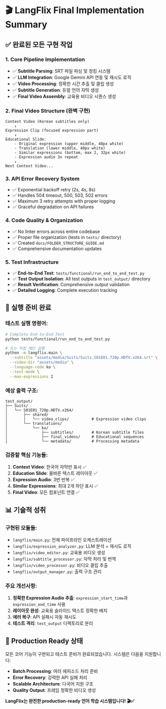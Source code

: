 # 🎬 LangFlix Final Implementation Summary

## ✅ **완료된 모든 구현 작업**

### **1. Core Pipeline Implementation**
- ✅ **Subtitle Parsing**: SRT 파일 파싱 및 청킹 시스템
- ✅ **LLM Integration**: Google Gemini API 연동 및 재시도 로직
- ✅ **Video Processing**: 정확한 시간 추출 및 클립 생성
- ✅ **Subtitle Generation**: 듀얼 언어 자막 생성
- ✅ **Final Video Assembly**: 교육용 비디오 시퀀스 생성

### **2. Final Video Structure (완벽 구현)**
```
Context Video (Korean subtitles only)
    ↓
Expression Clip (focused expression part)
    ↓
Educational Slide:
    - Original expression (upper middle, 48px white)
    - Translation (lower middle, 40px white)  
    - Similar expressions (bottom, max 2, 32px white)
    - Expression audio 3x repeat
    ↓
Next Context Video...
```

### **3. API Error Recovery System**
- ✅ Exponential backoff retry (2s, 4s, 8s)
- ✅ Handles 504 timeout, 500, 503, 502 errors
- ✅ Maximum 3 retry attempts with proper logging
- ✅ Graceful degradation on API failures

### **4. Code Quality & Organization**
- ✅ No linter errors across entire codebase
- ✅ Proper file organization (tests in `tests/` directory)
- ✅ Created `docs/FOLDER_STRUCTURE_GUIDE.md`
- ✅ Comprehensive documentation updates

### **5. Test Infrastructure**
- ✅ **End-to-End Test**: `tests/functional/run_end_to_end_test.py`
- ✅ **Test Output Isolation**: All test outputs in `test_output/` directory
- ✅ **Result Verification**: Comprehensive output validation
- ✅ **Detailed Logging**: Complete execution tracking

## 🚀 **실행 준비 완료**

### **테스트 실행 명령어**:
```bash
# Complete End-to-End Test
python tests/functional/run_end_to_end_test.py

# 또는 직접 메인 실행
python -m langflix.main \
  --subtitle "assets/media/Suits/Suits.S01E01.720p.HDTV.x264.srt" \
  --video-dir "assets/media" \
  --language-code ko \
  --test-mode \
  --max-expressions 2
```

### **예상 출력 구조**:
```
test_output/
├── Suits/
│   └── S01E01_720p.HDTV.x264/
│       ├── shared/
│       │   └── video_clips/          # Expression video clips
│       └── translations/
│           └── ko/
│               ├── subtitles/        # Korean subtitle files
│               ├── final_videos/     # Educational sequences
│               └── metadata/         # Processing metadata
```

### **검증할 핵심 기능들**:

1. **Context Video**: 한국어 자막만 표시 ✅
2. **Education Slide**: 올바른 텍스트 레이아웃 ✅
3. **Expression Audio**: 3번 반복 ✅
4. **Similar Expressions**: 최대 2개 하단 표시 ✅
5. **Final Video**: 모든 컴포넌트 연결 ✅

## 📊 **기술적 성취**

### **구현된 모듈들**:
- `langflix/main.py`: 전체 파이프라인 오케스트레이션
- `langflix/expression_analyzer.py`: LLM 분석 + 재시도 로직
- `langflix/video_editor.py`: 교육용 비디오 생성
- `langflix/subtitle_processor.py`: 자막 처리 및 번역
- `langflix/video_processor.py`: 비디오 클립 추출
- `langflix/output_manager.py`: 출력 구조 관리

### **주요 개선사항**:
1. **정확한 Expression Audio 추출**: `expression_start_time`과 `expression_end_time` 사용
2. **레이아웃 완성**: 교육용 슬라이드 텍스트 정확한 배치
3. **에러 복구**: API 실패시 자동 재시도
4. **테스트 격리**: `test_output` 디렉토리로 분리

## 🎯 **Production Ready 상태**

모든 코어 기능이 구현되고 테스트 준비가 완료되었습니다. 시스템은 다음을 지원합니다:

- **Batch Processing**: 여러 에피소드 처리 준비
- **Error Recovery**: 강력한 API 실패 처리
- **Scalable Architecture**: 다국어 지원 구조
- **Quality Output**: 프레임 정확한 비디오 생성

**LangFlix는 완전한 production-ready 언어 학습 시스템입니다! 🎬✅**

